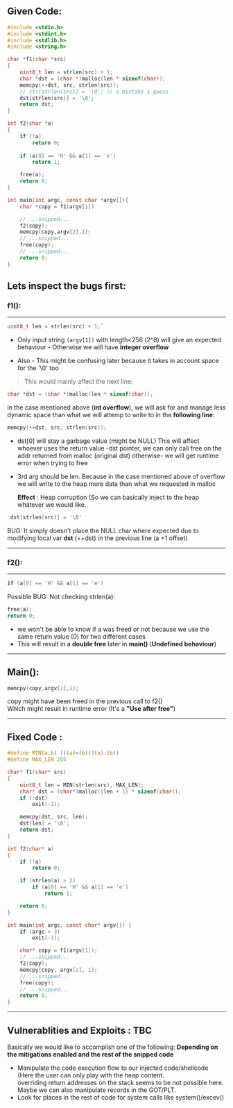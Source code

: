 ## Given Code:
```c
#include <stdio.h>
#include <stdint.h>
#include <stdlib.h>
#include <string.h>

char *f1(char *src)
{
    uint8_t len = strlen(src) + 1;
    char *dst = (char *)malloc(len * sizeof(char));
    memcpy(++dst, src, strlen(src)); 
    // str[strlen(src)] = '\0'; // a mistake i guess
    dst[strlen(src)] = '\0';
    return dst;
}

int f2(char *a)
{
    if (!a)
        return 0;
  
    if (a[0] == 'H' && a[1] == 'e')
        return 1;

    free(a);     
	return 0;
}

int main(int argc, const char *argv[]){
    char *copy = f1(argv[1])

    // ...snipped...
    f2(copy);
    memcpy(copy,argv[2],1);
    // ...snipped...
    free(copy);
    // ...snipped...
    return 0;
}
```

## Lets inspect the bugs first:

### **f1()**:

------------

```c 
uint8_t len = strlen(src) + 1;`
```
- Only input string `(argv[1])` with length<256 (2^8) will give an expected behaviour - Otherwise we will have **integer overflow**

- Also - This might be confusing later because it takes in account space for the '\0' too

>This would mainly affect the next line:

```c 
char *dst = (char *)malloc(len * sizeof(char));
```

in the case mentioned above (**int overflow**), we will ask for and manage less dynamic space than what we will attemp to write to in the **following line**:

```c 
memcpy(++dst, src, strlen(src));
```
- dst[0] will stay a garbage value (might be NULL)
This will affect whoever uses the return value -dst pointer,
we can only call free on the addr returned from malloc (original dst)
otherwise- we will get runtime error when trying to free

- 3rd arg should be len. 
  Because in the case mentioned above of overflow we will write  to the heap more data than what we requested in malloc 
  
  **Effect** : Heap corruption (So we can basically inject to the heap whatever we would like.

```c
 dst[strlen(src)] = '\0'
```
BUG: It simply doesn't place the NULL char where expected due to 
modifying local var **dst** (++dst) in the previous line (a +1 offset)

------------

### **f2()**:

------------
```c
if (a[0] == 'H' && a[1] == 'e')
```
Possible BUG: Not checking strlen(a):

 ```c 
 free(a);
 return 0;
 ```

 - we won't be able to know if a was freed or not because we use the same return value (0) for two different cases 
- This will result in a **double free** later in **main()** (**Undefined behaviour**)
------------
## Main():
```c
memcpy(copy,argv[2],1);
```
copy might have been freed in the previous call to f2()  
Which might result in runtime error (It's a  **"Use after free"**)

------------

## Fixed Code :
```c
#define MIN(a,b) (((a)<(b))?(a):(b))
#define MAX_LEN 255

char* f1(char* src)
{
    uint8_t len = MIN(strlen(src), MAX_LEN);
    char* dst = (char*)malloc((len + 1) * sizeof(char));
    if (!dst)
        exit(-1);

    memcpy(dst, src, len); 
    dst[len] = '\0'; 
    return dst;
}

int f2(char* a)
{
    if (!a)
        return 0;

    if (strlen(a) > 2)
        if (a[0] == 'H' && a[1] == 'e')
            return 1;

    return 0; 
}

int main(int argc, const char* argv[]) {
    if (argc < 3)
        exit(-1);

    char* copy = f1(argv[1]);
    // ...snipped...
    f2(copy); 
    memcpy(copy, argv[2], 1); 
    // ...snipped...
    free(copy); 
    // ...snipped...
    return 0;
}
```
------
## Vulnerablities and Exploits : TBC
Basically we would like to accomplish one of the following:
**Depending on the mitigations enabled and the rest of the snipped code**
- Manipulate the code execution flow to our injected code/shellcode  
(Here the user can only play with the heap content.  
overriding return addresses on the stack seems to be not possible here. 
Maybe we can also manipulate records in the GOT/PLT.
- Look for places in the rest of code for system calls like system()/excev()
